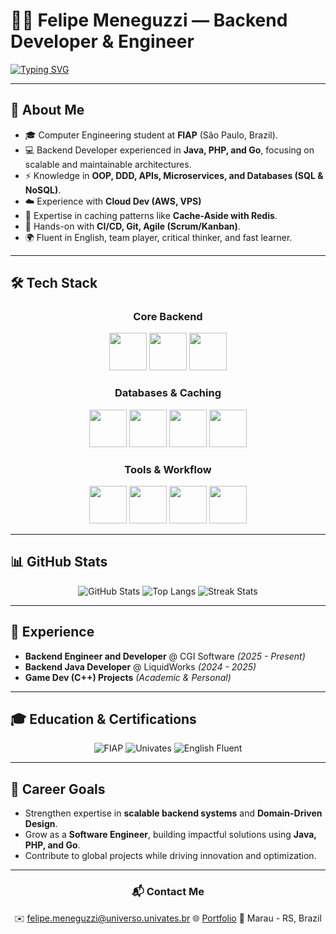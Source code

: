 # 👨‍💻 Felipe Meneguzzi — Backend Developer & Engineer

[![Typing SVG](https://readme-typing-svg.demolab.com?font=Fira+Code&weight=500&size=24&duration=3000&pause=800&color=1ABC9C&center=true&vCenter=true&random=false&width=700&lines=Backend+Developer+%7C+Engineer;Java+%7C+PHP+%7C+Go;Building+Scalable+and+Reliable+Systems)](https://git.io/typing-svg)

</div>

---

## 🚀 About Me

- 🎓 Computer Engineering student at **FIAP** (São Paulo, Brazil).
- 💻 Backend Developer experienced in **Java, PHP, and Go**, focusing on scalable and maintainable architectures.
- ⚡ Knowledge in **OOP, DDD, APIs, Microservices, and Databases (SQL & NoSQL)**.
- ☁️ Experience with **Cloud Dev (AWS, VPS)**
- 🚀 Expertise in caching patterns like **Cache-Aside with Redis**.
- 🔧 Hands-on with **CI/CD, Git, Agile (Scrum/Kanban)**.
- 🌍 Fluent in English, team player, critical thinker, and fast learner.

---

## 🛠️ Tech Stack

<div align="center">

### Core Backend
<img src="https://cdn.jsdelivr.net/gh/devicons/devicon/icons/java/java-original.svg" width="60" height="60"/>
<img src="https://cdn.jsdelivr.net/gh/devicons/devicon/icons/php/php-original.svg" width="60" height="60"/>
<img src="https://cdn.jsdelivr.net/gh/devicons/devicon/icons/go/go-original.svg" width="60" height="60"/>

### Databases & Caching
<img src="https://cdn.jsdelivr.net/gh/devicons/devicon/icons/mysql/mysql-original.svg" width="60" height="60"/>
<img src="https://cdn.jsdelivr.net/gh/devicons/devicon/icons/postgresql/postgresql-original.svg" width="60" height="60"/>
<img src="https://cdn.jsdelivr.net/gh/devicons/devicon/icons/mariadb/mariadb-original.svg" width="60" height="60"/>
<img src="https://cdn.jsdelivr.net/gh/devicons/devicon/icons/redis/redis-original.svg" width="60" height="60"/>

### Tools & Workflow
<img src="https://cdn.jsdelivr.net/gh/devicons/devicon/icons/git/git-original.svg" width="60" height="60"/>
<img src="https://cdn.jsdelivr.net/gh/devicons/devicon/icons/docker/docker-original.svg" width="60" height="60"/>
<img src="https://cdn.jsdelivr.net/gh/devicons/devicon/icons/linux/linux-original.svg" width="60" height="60"/>
<img src="https://cdn.jsdelivr.net/gh/devicons/devicon/icons/amazonwebservices/amazonwebservices-original.svg" width="60" height="60"/>

</div>

---

## 📊 GitHub Stats

<div align="center">

![GitHub Stats](https://github-readme-stats.vercel.app/api?username=Felipe-Meneguzzi&show_icons=true&theme=tokyonight&hide_border=true&count_private=true)
![Top Langs](https://github-readme-stats.vercel.app/api/top-langs/?username=Felipe-Meneguzzi&layout=compact&theme=tokyonight&hide_border=true)
![Streak Stats](https://github-readme-streak-stats.herokuapp.com/?user=Felipe-Meneguzzi&theme=tokyonight&hide_border=true)

</div>

---

## 📌 Experience

- **Backend Engineer and Developer** @ CGI Software *(2025 - Present)*
- **Backend Java Developer** @ LiquidWorks *(2024 - 2025)*
- **Game Dev (C++) Projects** *(Academic & Personal)*

---

## 🎓 Education & Certifications

<div align="center">

![FIAP](https://img.shields.io/badge/FIAP-Software%20Engineering-E60012?style=for-the-badge&logo=gradle&logoColor=white)
![Univates](https://img.shields.io/badge/UNIVATES-Computer%20Engineering-0044AA?style=for-the-badge&logo=bookstack&logoColor=white)
![English Fluent](https://img.shields.io/badge/English-Fluent-1ABC9C?style=for-the-badge&logo=google-translate&logoColor=white)

</div>

---

## 🎯 Career Goals

- Strengthen expertise in **scalable backend systems** and **Domain-Driven Design**.
- Grow as a **Software Engineer**, building impactful solutions using **Java, PHP, and Go**.
- Contribute to global projects while driving innovation and optimization.

---

<div align="center">

### 📬 Contact Me
✉️ felipe.meneguzzi@universo.univates.br
🌐 [Portfolio](https://felipemeneguzzi.dev)
📍 Marau - RS, Brazil

</div>
